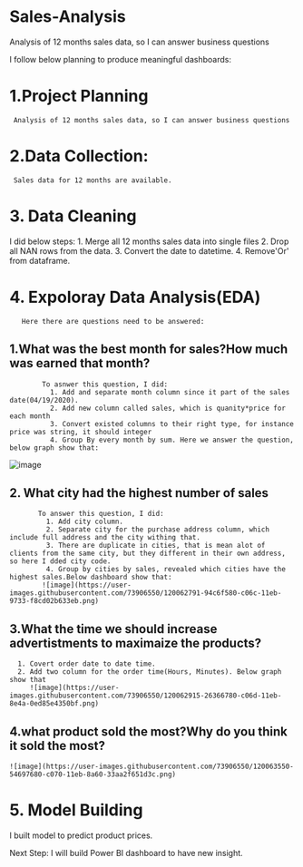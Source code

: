 # Sales-Analysis
Analysis of 12 months sales data, so I can answer business questions

I follow below planning to produce meaningful dashboards:

# 1.Project Planning
     Analysis of 12 months sales data, so I can answer business questions

# 2.Data Collection:
     Sales data for 12 months are available.
# 3. Data Cleaning
   I did below steps:
     1. Merge all 12 months sales data into single files
     2. Drop all NAN rows from the data.
     3. Convert the date to datetime.
     4. Remove'Or' from dataframe.


# 4. Expoloray Data Analysis(EDA)
       Here there are questions need to be answered:
  ## 1.What was the best month for sales?How much was earned that month?
            To asnwer this question, I did:
              1. Add and separate month column since it part of the sales date(04/19/2020).
              2. Add new column called sales, which is quanity*price for each month
              3. Convert existed columns to their right type, for instance price was string, it should integer
              4. Group By every month by sum. Here we answer the question, below graph show that:


![image](https://user-images.githubusercontent.com/73906550/120063937-63512880-c072-11eb-8caf-00e6676c5791.jpg)

              
              
 ## 2. What city had the highest number of sales
           To answer this question, I did:
             1. Add city column.
             2. Separate city for the purchase address column, which include full address and the city withing that.
             3. There are duplicate in cities, that is mean alot of clients from the same city, but they different in their own address, so here I dded city code.
             4. Group by cities by sales, revealed which cities have the highest sales.Below dashboard show that:
            ![image](https://user-images.githubusercontent.com/73906550/120062791-94c6f580-c06c-11eb-9733-f8cd02b633eb.png)
   ## 3.What the time we should increase advertistments to maximaize the products?
      1. Covert order date to date time.
      2. Add two column for the order time(Hours, Minutes). Below graph show that
         ![image](https://user-images.githubusercontent.com/73906550/120062915-26366780-c06d-11eb-8e4a-0ed85e4350bf.png)
  ## 4.what product sold the most?Why do you think it sold the most?     
    ![image](https://user-images.githubusercontent.com/73906550/120063550-54697680-c070-11eb-8a60-33aa2f651d3c.png)

# 5. Model Building
  I built model to predict product prices. 

Next Step: I will build Power BI dashboard to have new insight.
